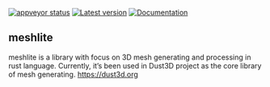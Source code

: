 [![appveyor status](https://ci.appveyor.com/api/projects/status/github/huxingyi/meshlite?branch=master&svg=true)](https://ci.appveyor.com/project/huxingyi/meshlite) [![Latest version](https://img.shields.io/crates/v/meshlite.svg)](https://crates.io/crates/meshlite) [![Documentation](https://docs.rs/meshlite/badge.svg)](https://docs.rs/meshlite)

## meshlite
meshlite is a library with focus on 3D mesh generating and processing in rust language. Currently, it’s been used in Dust3D project as the core library of mesh generating.   https://dust3d.org
